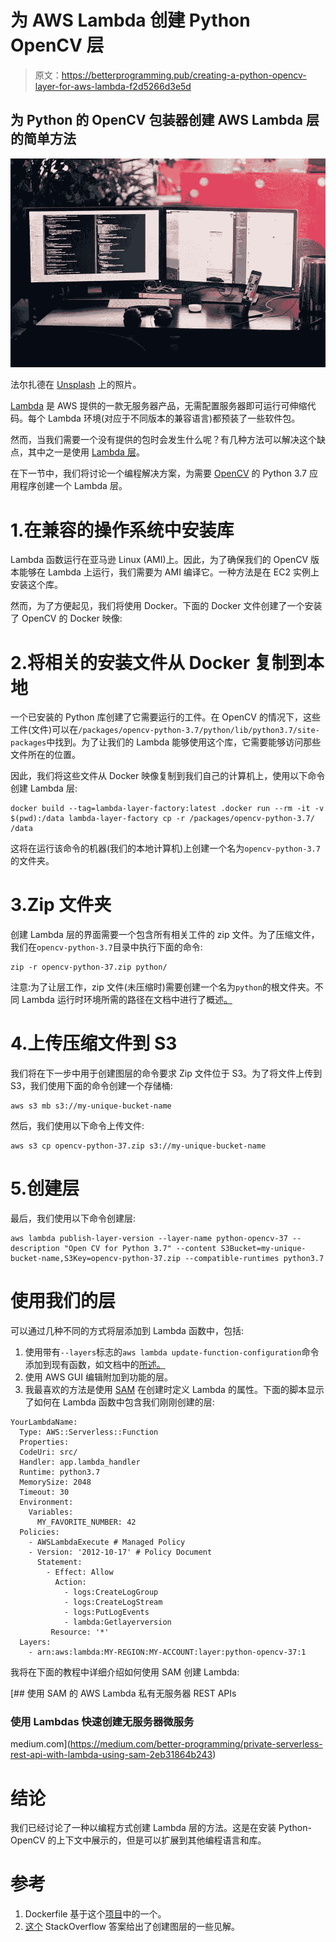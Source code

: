 # 为 AWS Lambda 创建 Python OpenCV 层

> 原文：<https://betterprogramming.pub/creating-a-python-opencv-layer-for-aws-lambda-f2d5266d3e5d>

## 为 Python 的 OpenCV 包装器创建 AWS Lambda 层的简单方法

![](img/776dfeace346e0f1544388f2377a2a80.png)

法尔扎德在 [Unsplash](https://unsplash.com/photos/p-xSl33Wxyc) 上的照片。

[Lambda](https://aws.amazon.com/lambda/) 是 AWS 提供的一款无服务器产品，无需配置服务器即可运行可伸缩代码。每个 Lambda 环境(对应于不同版本的兼容语言)都预装了一些软件包。

然而，当我们需要一个没有提供的包时会发生什么呢？有几种方法可以解决这个缺点，其中之一是使用 [Lambda 层](https://docs.aws.amazon.com/lambda/latest/dg/configuration-layers.html)。

在下一节中，我们将讨论一个编程解决方案，为需要 [OpenCV](https://pypi.org/project/opencv-python/) 的 Python 3.7 应用程序创建一个 Lambda 层。

# 1.在兼容的操作系统中安装库

Lambda 函数运行在亚马逊 Linux (AMI)上。因此，为了确保我们的 OpenCV 版本能够在 Lambda 上运行，我们需要为 AMI 编译它。一种方法是在 EC2 实例上安装这个库。

然而，为了方便起见，我们将使用 Docker。下面的 Docker 文件创建了一个安装了 OpenCV 的 Docker 映像:

# 2.将相关的安装文件从 Docker 复制到本地

一个已安装的 Python 库创建了它需要运行的工件。在 OpenCV 的情况下，这些工件(文件)可以在`/packages/opencv-python-3.7/python/lib/python3.7/site-packages`中找到。为了让我们的 Lambda 能够使用这个库，它需要能够访问那些文件所在的位置。

因此，我们将这些文件从 Docker 映像复制到我们自己的计算机上，使用以下命令创建 Lambda 层:

```
docker build --tag=lambda-layer-factory:latest .docker run --rm -it -v $(pwd):/data lambda-layer-factory cp -r /packages/opencv-python-3.7/ /data
```

这将在运行该命令的机器(我们的本地计算机)上创建一个名为`opencv-python-3.7`的文件夹。

# 3.Zip 文件夹

创建 Lambda 层的界面需要一个包含所有相关工件的 zip 文件。为了压缩文件，我们在`opencv-python-3.7`目录中执行下面的命令:

```
zip -r opencv-python-37.zip python/
```

注意:为了让层工作，zip 文件(未压缩时)需要创建一个名为`python`的根文件夹。不同 Lambda 运行时环境所需的路径在文档中进行了概述[。](https://docs.aws.amazon.com/lambda/latest/dg/configuration-layers.html)

# 4.上传压缩文件到 S3

我们将在下一步中用于创建图层的命令要求 Zip 文件位于 S3。为了将文件上传到 S3，我们使用下面的命令创建一个存储桶:

```
aws s3 mb s3://my-unique-bucket-name
```

然后，我们使用以下命令上传文件:

```
aws s3 cp opencv-python-37.zip s3://my-unique-bucket-name
```

# 5.创建层

最后，我们使用以下命令创建层:

```
aws lambda publish-layer-version --layer-name python-opencv-37 --description "Open CV for Python 3.7" --content S3Bucket=my-unique-bucket-name,S3Key=opencv-python-37.zip --compatible-runtimes python3.7
```

# 使用我们的层

可以通过几种不同的方式将层添加到 Lambda 函数中，包括:

1.  使用带有`--layers`标志的`aws lambda update-function-configuration`命令添加到现有函数，如文档中的[所述。](https://docs.aws.amazon.com/cli/latest/reference/lambda/update-function-configuration.html)
2.  使用 AWS GUI 编辑附加到功能的层。
3.  我最喜欢的方法是使用 [SAM](https://aws.amazon.com/serverless/sam/) 在创建时定义 Lambda 的属性。下面的脚本显示了如何在 Lambda 函数中包含我们刚刚创建的层:

```
YourLambdaName:
  Type: AWS::Serverless::Function
  Properties:
  CodeUri: src/
  Handler: app.lambda_handler
  Runtime: python3.7
  MemorySize: 2048
  Timeout: 30
  Environment:
    Variables:
      MY_FAVORITE_NUMBER: 42
  Policies:
    - AWSLambdaExecute # Managed Policy
    - Version: '2012-10-17' # Policy Document
      Statement:
        - Effect: Allow
          Action:
            - logs:CreateLogGroup
            - logs:CreateLogStream
            - logs:PutLogEvents
            - lambda:Getlayerversion
         Resource: '*'
  Layers:
    - arn:aws:lambda:MY-REGION:MY-ACCOUNT:layer:python-opencv-37:1
```

我将在下面的教程中详细介绍如何使用 SAM 创建 Lambda:

[](https://medium.com/better-programming/private-serverless-rest-api-with-lambda-using-sam-2eb31864b243) [## 使用 SAM 的 AWS Lambda 私有无服务器 REST APIs

### 使用 Lambdas 快速创建无服务器微服务

medium.com](https://medium.com/better-programming/private-serverless-rest-api-with-lambda-using-sam-2eb31864b243) 

# 结论

我们已经讨论了一种以编程方式创建 Lambda 层的方法。这是在安装 Python-OpenCV 的上下文中展示的，但是可以扩展到其他编程语言和库。

# 参考

1.  Dockerfile 基于这个[项目](https://github.com/iandow/opencv_aws_lambda)中的一个。
2.  [这个](https://stackoverflow.com/questions/64016819/cant-use-opencv-python-in-aws-lambda) StackOverflow 答案给出了创建图层的一些见解。